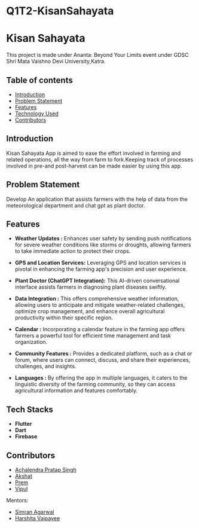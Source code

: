 # Q1T2-KisanSahayata

# Kisan Sahayata

This project is made under Ananta: Beyond Your Limits event under GDSC Shri Mata Vaishno Devi University,Katra.


## Table of contents

- [Introduction](#intro)
- [Problem Statement](#ps)
- [Features](#features)
- [Technology Used](#tech)
- [Contributors](#contributors)

## Introduction

Kisan Sahayata App is aimed to ease the effort involved in farming and related operations, all the way from farm to fork.Keeping track of processes involved in pre-and post-harvest can be made easier by using this app.


## Problem Statement

Develop An application that assists farmers with the help of data from the meteorological department and chat gpt as plant doctor.



## Features

- **Weather Updates :** Enhances user safety by sending push notifications for severe weather conditions like storms or droughts, allowing farmers to take immediate action to protect their crops.

- **GPS and Location Services:** Leveraging GPS and location services is pivotal in enhancing the farming app's precision and user experience.
- **Plant Doctor (ChatGPT Integration):** This AI-driven conversational interface assists farmers in diagnosing plant diseases swiftly.
- **Data Integration :** This offers comprehensive weather information, allowing users to anticipate and mitigate weather-related challenges, optimize crop management, and enhance overall agricultural productivity within their specific region.
- **Calendar :** Incorporating a calendar feature in the farming app offers farmers a powerful tool for efficient time management and task organization.
- **Community Features :** Provides a dedicated platform, such as a chat or forum, where users can connect, discuss, and share their experiences, challenges, and insights.
- **Languages :** By offering the app in multiple languages, it caters to the linguistic diversity of the farming community, so they can access agricultural information and features comfortably.



## Tech Stacks

- **Flutter**
- **Dart**
- **Firebase**
   
## Contributors

- [Achalendra Pratap Singh](https://github.com/AchalendraPratapsingh)
- [Akshat](https://github.com/Akshat2713)
- [Prem](https://github.com/prem85642)
- [Vipul](https://github.com/vipul0123)

Mentors:
- [Simran Agarwal](https://github.com/simmiagarwal60)
- [Harshita Vajpayee](https://github.com/harshita-vajpayee)

